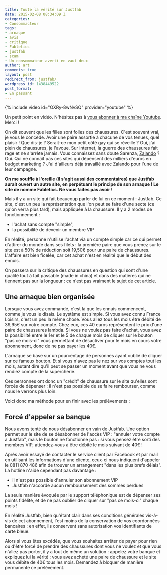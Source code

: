 ```yaml
---
title: Toute la vérité sur Justfab
date: 2015-02-08 08:34:09 Z
categories:
- Consommacteur
tags:
- arnaque
- avis
- critique
- Fabletics
- justfab
- scam
- Un consommateur averti en vaut deux
author: art
comments: true
layout: post
redirect_from: justfab/
wordpress_id: 1438449522
post_format:
- En passant
---
```


{% include video id="OXRy-8wNvSQ" provider="youtube" %}

Un petit point en vidéo. N'hésitez pas à [vous abonner à ma chaîne Youtube](https://www.youtube.com/user/lacostearthur?sub_confirmation=1). Merci !

On dit souvent que les filles sont folles des chaussures. C'est souvent vrai, je vous le concède. Avoir une paire assortie à chacune de vos tenues, quel plaisir ! Que dis-je ? Serait-ce mon petit côté gay qui se réveille ? Oui, j'ai plein de chaussures, je l'avoue. <!-- more -->Sur internet, la guerre des chaussures fait rage et ne s'arrête jamais. Vous connaissez sans doute Sarenza, [Zalando](https://irz.fr/zalando) ? Oui. Qui ne connaît pas ces sites qui dépensent des milliers d'euros en budget marketing ? J'ai d'ailleurs déjà travaillé avec Zalando pour l'une de leur campagne.

**On me souffle à l'oreille (il s'agit aussi des commentaires) que Justfab aurait ouvert un autre site, en perpétuant le principe de son arnaque ! Le site de nomme Fabletics. Ne vous faites pas avoir !**

Mais il y a un site qui fait beaucoup parler de lui en ce moment : Justfab. Ce site, c'est un peu la représentation que l'on peut se faire d'une secte (ce qu'on verra plus tard), mais appliquée à la chaussure. Il y a 2 modes de fonctionnement :
- l'achat sans compte "simple",
- la possibilité de devenir un membre VIP

En réalité, personne n'utilise l'achat via un compte simple car ce qui permet d'attirer du monde dans ses filets : la première paire que vous prenez sur le site est à 50% de réduction soit 19,50€ pour une paire de chaussures. L'affaire est bien ficelée, car cet achat n'est en réalité que le début des ennuis.

On passera sur la critique des chaussures en question qui sont d'une qualité tout à fait passable (made in china) et dans des matières qui ne tiennent pas sur la longueur : ce n'est pas vraiment le sujet de cet article.



## Une arnaque bien organisée



Lorsque vous avez commandé, c'est là que les ennuis commencent, comme je vous le disais. Le système est simple. Si vous avez connu France Loisirs, c'est un peu la même chose. Vous allez tous les mois être débité de 39,95€ sur votre compte. Chez eux, ces 40 euros représentent le prix d'une paire de chaussures lambda. Si vous ne voulez pas faire d'achat, vous avez la possibilité entre le 1er et le 5 de chaque mois de cliquer sur le bouton "pas ce mois-ci" vous permettant de désactiver pour le mois en cours votre abonnement, donc de ne pas payer les 40€.

L'arnaque se base sur un pourcentage de personnes ayant oublié de cliquer sur ce fameux bouton. Et si vous n'avez pas le nez sur vos comptes tout les mois, autant dire qu'il peut se passer un moment avant que vous ne vous rendiez compte de la supercherie.

Ces personnes ont donc un "crédit" de chaussure sur le site qu'elles sont forcés de dépenser : il n'est pas possible de se faire rembourser, comme nous le verrons plus loin.

Voici donc ma méthode pour en finir avec les prélèvements :





## Forcé d'appeler sa banque



Nous avons tenté de nous désabonner en vain de Justfab. Une option permet sur le site de se désabonner de l'accès VIP : "annuler votre compte a Justfab", mais le bouton ne fonctionne pas : si vous pensez être sorti des membres VIP, attendez-vous à être débité le mois suivant de 40€ !

Après avoir essayé de contacter le service client par Facebook et par mail en utilisant les informations d'une cliente, ceux-ci nous indiquent d'appeler le 0811 870 486 afin de trouver un arrangement "dans les plus brefs délais". La hotline n'aide cependant pas davantage :
- il n'est pas possible d'annuler son abonnement VIP
- Justfab n'accorde aucun remboursement des sommes perdues

La seule manière évoquée par le support téléphonique est de dépenser ses points fidélité, et de ne pas oublier de cliquer sur "pas ce mois-ci" chaque mois !

En réalité Justfab, bien qu'étant clair dans ses conditions générales vis-à-vis de cet abonnement, l'est moins de la conservation de vos coordonnées bancaires : en effet, ils conservent sans autorisation vos identifiants de carte bleue.

Alors si vous êtes excédés, que vous souhaitez arrêter de payer pour rien ou d'être forcé de prendre des chaussures dont vous ne voulez et que vous n'allez pas porter, il y a tout de même un solution : appelez votre banque et expliquez lui la vérité : vous avez acheté une paire de chaussure et le site vous débite de 40€ tous les mois. Demandez à bloquer de manière permanente ce prélèvement.

